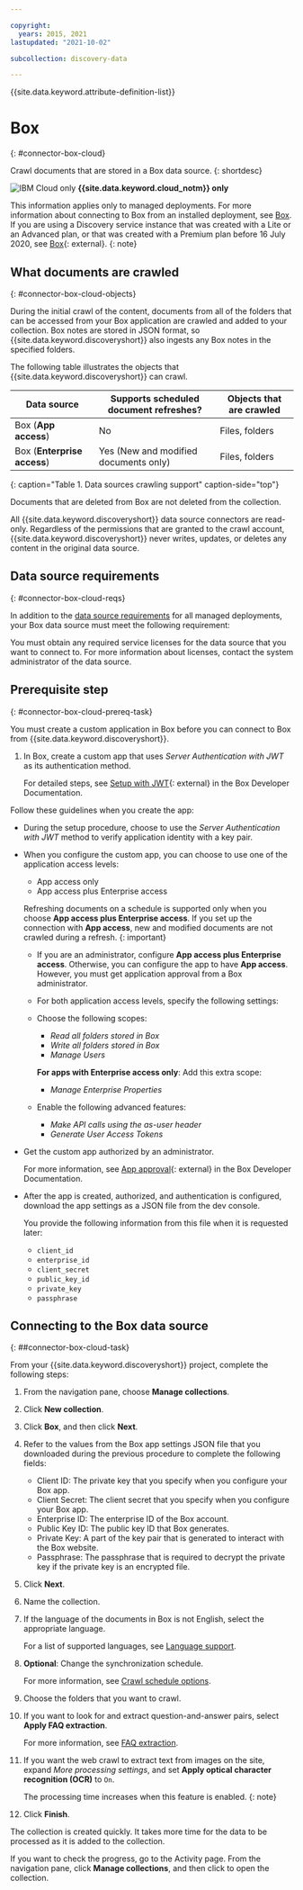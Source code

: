 ```yaml
---

copyright:
  years: 2015, 2021
lastupdated: "2021-10-02"

subcollection: discovery-data

---
```


{{site.data.keyword.attribute-definition-list}}

# Box
{: #connector-box-cloud}

Crawl documents that are stored in a Box data source.
{: shortdesc}

![IBM Cloud only](images/ibm-cloud.png) **{{site.data.keyword.cloud_notm}} only**

This information applies only to managed deployments. For more information about connecting to Box from an installed deployment, see [Box](/docs/discovery-data?topic=discovery-data-connector-box-cp4d). If you are using a Discovery service instance that was created with a Lite or an Advanced plan, or that was created with a Premium plan before 16 July 2020, see [Box](/docs/discovery?topic=discovery-sources#connectbox){: external}.
{: note}

## What documents are crawled
{: #connector-box-cloud-objects}

During the initial crawl of the content, documents from all of the folders that can be accessed from your Box application are crawled and added to your collection. Box notes are stored in JSON format, so {{site.data.keyword.discoveryshort}} also ingests any Box notes in the specified folders.

The following table illustrates the objects that {{site.data.keyword.discoveryshort}} can crawl.

| Data source | Supports scheduled document refreshes? | Objects that are crawled |
|-------------|----------------------------------------|--------------------------|
| Box (**App access**) | No | Files, folders |
| Box (**Enterprise access**)  | Yes (New and modified documents only) | Files, folders |
{: caption="Table 1. Data sources crawling support" caption-side="top"}

Documents that are deleted from Box are not deleted from the collection.

All {{site.data.keyword.discoveryshort}} data source connectors are read-only. Regardless of the permissions that are granted to the crawl account, {{site.data.keyword.discoveryshort}} never writes, updates, or deletes any content in the original data source.

## Data source requirements
{: #connector-box-cloud-reqs}

In addition to the [data source requirements](/docs/discovery-data?topic=discovery-data-sources#public-requirements) for all managed deployments, your Box data source must meet the following requirement:

You must obtain any required service licenses for the data source that you want to connect to. For more information about licenses, contact the system administrator of the data source.

## Prerequisite step
{: #connector-box-cloud-prereq-task}

You must create a custom application in Box before you can connect to Box from {{site.data.keyword.discoveryshort}}.

1.  In Box, create a custom app that uses *Server Authentication with JWT* as its authentication method.

    For detailed steps, see [Setup with JWT](https://developer.box.com/guides/authentication/jwt/jwt-setup/){: external} in the Box Developer Documentation.

Follow these guidelines when you create the app:

-   During the setup procedure, choose to use the *Server Authentication with JWT* method to verify application identity with a key pair.
-   When you configure the custom app, you can choose to use one of the application access levels:

    -   App access only
    -   App access plus Enterprise access

    Refreshing documents on a schedule is supported only when you choose **App access plus Enterprise access**. If you set up the connection with **App access**, new and modified documents are not crawled during a refresh.
    {: important}

    -   If you are an administrator, configure **App access plus Enterprise access**. Otherwise, you can configure the app to have **App access**. However, you must get application approval from a Box administrator.

    -   For both application access levels, specify the following settings:

    -   Choose the following scopes:

        -   *Read all folders stored in Box*
        -   *Write all folders stored in Box*
        -   *Manage Users*

        **For apps with Enterprise access only**: Add this extra scope:

        - *Manage Enterprise Properties*
    -   Enable the following advanced features:

        -   *Make API calls using the as-user header*
        -   *Generate User Access Tokens*

-   Get the custom app authorized by an administrator.

    For more information, see [App approval](https://developer.box.com/guides/authorization/custom-app-approval/){: external} in the Box Developer Documentation.
-   After the app is created, authorized, and authentication is configured, download the app settings as a JSON file from the dev console.

    You provide the following information from this file when it is requested later:

    -   `client_id`
    -   `enterprise_id`
    -   `client_secret`
    -   `public_key_id`
    -   `private_key`
    -   `passphrase`

## Connecting to the Box data source
{: ##connector-box-cloud-task}

From your {{site.data.keyword.discoveryshort}} project, complete the following steps:

1.  From the navigation pane, choose **Manage collections**.
1.  Click **New collection**.
1.  Click **Box**, and then click **Next**.
1.  Refer to the values from the Box app settings JSON file that you downloaded during the previous procedure to complete the following fields:

    -   Client ID: The private key that you specify when you configure your Box app.
    -   Client Secret: The client secret that you specify when you configure your Box app.
    -   Enterprise ID: The enterprise ID of the Box account.
    -   Public Key ID: The public key ID that Box generates.
    -   Private Key: A part of the key pair that is generated to interact with the Box website.
    -   Passphrase: The passphrase that is required to decrypt the private key if the private key is an encrypted file.
1.  Click **Next**.
1.  Name the collection.
1.  If the language of the documents in Box is not English, select the appropriate language.

    For a list of supported languages, see [Language support](/docs/discovery-data?topic=discovery-data-language-support).
1.  **Optional**: Change the synchronization schedule.

    For more information, see [Crawl schedule options](/docs/discovery-data?topic=discovery-data-collections#crawlschedule).
1.  Choose the folders that you want to crawl.
1.  If you want to look for and extract question-and-answer pairs, select **Apply FAQ extraction**.

    For more information, see [FAQ extraction](/docs/discovery-data?topic=discovery-data-sources#faq-extraction).

1.  If you want the web crawl to extract text from images on the site, expand *More processing settings*, and set **Apply optical character recognition (OCR)** to `On`.

    The processing time increases when this feature is enabled.
    {: note}

1.  Click **Finish**.

The collection is created quickly. It takes more time for the data to be processed as it is added to the collection.

If you want to check the progress, go to the Activity page. From the navigation pane, click **Manage collections**, and then click to open the collection.
